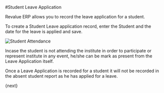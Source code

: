 #Student Leave Application 

Revalue ERP allows you to record the leave application for a student. 

To create a Student Leave application record, enter the Student and the date for the leave is applied and save.

<img class="screenshot" alt="Student Attendance" src="{{docs_base_url}}/assets/img/education/schedule/student-leave-application.gif">

Incase the student is not attending the institute in order to participate or represent institute in any event, he/she can be mark as present from the Leave Application itself. 

Once a Leave Application is recorded for a student it will not be recorded in the absent student report as he has applied for a leave. 

{next}
